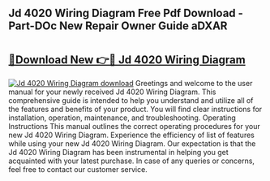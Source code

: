 ## Jd 4020 Wiring Diagram Free Pdf Download - Part-DOc New Repair Owner Guide aDXAR

# <h2><a href="http://dfleme.blite.top/?on=Jd+4020+Wiring+Diagram">🔗Download New 👉🔴 Jd 4020 Wiring Diagram</a></h2>

[![Jd 4020 Wiring Diagram download](https://i.imgur.com/lujVjoI.png)](http://dfleme.blite.top/?on=Jd+4020+Wiring+Diagram)
Greetings and welcome to the user manual for your newly received Jd 4020 Wiring Diagram. This comprehensive guide is intended to help you understand and utilize all of the features and benefits of your product. You will find clear instructions for installation, operation, maintenance, and troubleshooting. Operating Instructions This manual outlines the correct operating procedures for your new Jd 4020 Wiring Diagram. Experience the efficiency of list of features while using your new Jd 4020 Wiring Diagram. Our expectation is that the Jd 4020 Wiring Diagram has been instrumental in helping you get acquainted with your latest purchase. In case of any queries or concerns, feel free to contact our customer service.
